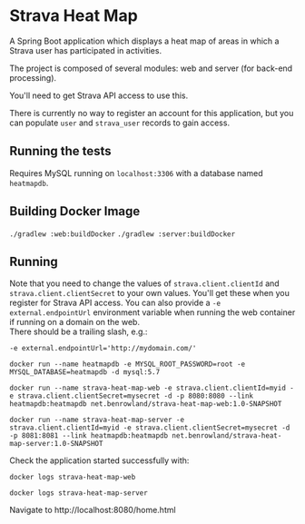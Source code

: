 # Strava Heat Map

A Spring Boot application which displays a heat map of areas in which a Strava user has participated in activities.

The project is composed of several modules: web and server (for back-end processing). 

You'll need to get Strava API access to use this.

There is currently no way to register an account for this application, but you can populate `user` and `strava_user` records to gain access.

## Running the tests

Requires MySQL running on `localhost:3306` with a database named `heatmapdb`.

## Building Docker Image

`./gradlew :web:buildDocker`
`./gradlew :server:buildDocker`

## Running

Note that you need to change the values of `strava.client.clientId` and `strava.client.clientSecret` to your own values.  You'll get these when you register for Strava API access.
You can also provide a `-e external.endpointUrl` environment variable when running the web container if running on a domain on the web.  
There should be a trailing slash, e.g.: 

`-e external.endpointUrl='http://mydomain.com/'`

```
docker run --name heatmapdb -e MYSQL_ROOT_PASSWORD=root -e MYSQL_DATABASE=heatmapdb -d mysql:5.7

docker run --name strava-heat-map-web -e strava.client.clientId=myid -e strava.client.clientSecret=mysecret -d -p 8080:8080 --link heatmapdb:heatmapdb net.benrowland/strava-heat-map-web:1.0-SNAPSHOT

docker run --name strava-heat-map-server -e strava.client.clientId=myid -e strava.client.clientSecret=mysecret -d -p 8081:8081 --link heatmapdb:heatmapdb net.benrowland/strava-heat-map-server:1.0-SNAPSHOT
```

Check the application started successfully with:

```
docker logs strava-heat-map-web

docker logs strava-heat-map-server
```

Navigate to http://localhost:8080/home.html

